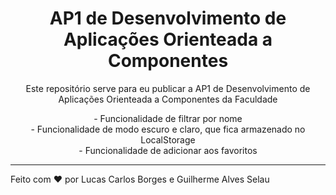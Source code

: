 <h1 align="center"> AP1 de Desenvolvimento de Aplicações Orienteada a Componentes </h1>

<p align="center">
  Este repositório serve para eu publicar a AP1 de Desenvolvimento de Aplicações Orienteada a Componentes da Faculdade
</p>
<p align="center">
- Funcionalidade de filtrar por nome <br/>
- Funcionalidade de modo escuro e claro, que fica armazenado no LocalStorage <br/>
- Funcionalidade de adicionar aos favoritos
</p>

---

Feito com ❤ por Lucas Carlos Borges e Guilherme Alves Selau
